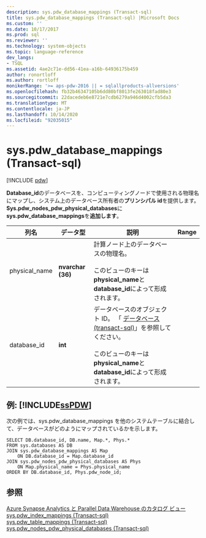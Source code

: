 ```yaml
---
description: sys.pdw_database_mappings (Transact-sql)
title: sys.pdw_database_mappings (Transact-sql) |Microsoft Docs
ms.custom: ''
ms.date: 10/17/2017
ms.prod: sql
ms.reviewer: ''
ms.technology: system-objects
ms.topic: language-reference
dev_langs:
- TSQL
ms.assetid: 4ae2c71e-dd56-41ea-a16b-64936175b459
author: ronortloff
ms.author: rortloff
monikerRange: '>= aps-pdw-2016 || = sqlallproducts-allversions'
ms.openlocfilehash: fb32b46347105b6dd80bf8013fe263018fad80e3
ms.sourcegitcommit: 22dacedeb6e8721e7cdb6279a946d4002cfb5da3
ms.translationtype: MT
ms.contentlocale: ja-JP
ms.lasthandoff: 10/14/2020
ms.locfileid: "92035015"
---
```

# <a name="syspdw_database_mappings-transact-sql"></a>sys.pdw_database_mappings (Transact-sql)
[!INCLUDE [pdw](../../includes/applies-to-version/pdw.md)]

  **Database_id**のデータベースを、コンピューティングノードで使用される物理名にマップし、システム上のデータベース所有者の**プリンシパル id**を提供します。 **Sys.pdw_nodes_pdw_physical_databases**に**sys.pdw_database_mappings**を**追加します**。  
  
|列名|データ型|説明|Range|  
|-----------------|---------------|-----------------|-----------|  
|physical_name|**nvarchar (36)**|計算ノード上のデータベースの物理名。<br /><br /> このビューのキーは**physical_name**と**database_id**によって形成されます。||  
|database_id|**int**|データベースのオブジェクト ID。 「 [データベース &#40;transact-sql&#41;](../../relational-databases/system-catalog-views/sys-databases-transact-sql.md)」を参照してください。<br /><br /> このビューのキーは**physical_name**と**database_id**によって形成されます。||  
  
## <a name="examples-sspdw"></a>例: [!INCLUDE[ssPDW](../../includes/sspdw-md.md)]  
 次の例では、sys.pdw_database_mappings を他のシステムテーブルに結合して、データベースがどのようにマップされているかを示します。  
  
```  
SELECT DB.database_id, DB.name, Map.*, Phys.*   
FROM sys.databases AS DB  
JOIN sys.pdw_database_mappings AS Map  
    ON DB.database_id = Map.database_id  
JOIN sys.pdw_nodes_pdw_physical_databases AS Phys  
    ON Map.physical_name = Phys.physical_name  
ORDER BY DB.database_id, Phys.pdw_node_id;  
```  
  
## <a name="see-also"></a>参照  
 [Azure Synapse Analytics と Parallel Data Warehouse のカタログ ビュー](../../relational-databases/system-catalog-views/sql-data-warehouse-and-parallel-data-warehouse-catalog-views.md)   
 [sys.pdw_index_mappings &#40;Transact-sql&#41;](../../relational-databases/system-catalog-views/sys-pdw-index-mappings-transact-sql.md)   
 [sys.pdw_table_mappings &#40;Transact-sql&#41;](../../relational-databases/system-catalog-views/sys-pdw-table-mappings-transact-sql.md)   
 [sys.pdw_nodes_pdw_physical_databases &#40;Transact-sql&#41;](../../relational-databases/system-catalog-views/sys-pdw-nodes-pdw-physical-databases-transact-sql.md)  
  
  

